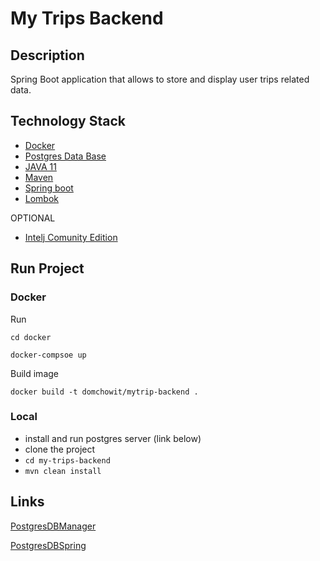 # My Trips Backend
## Description
Spring Boot application that allows to store and display user trips related data.

## Technology Stack
- [Docker](https://docs.docker.com/)
- [Postgres Data Base](https://www.postgresql.org/)
- [JAVA 11](https://www.oracle.com/java/technologies/javase-jdk11-downloads.html)
- [Maven](https://maven.apache.org/download.cgi)
- [Spring boot](https://spring.io/projects/spring-boot)
- [Lombok](https://plugins.jetbrains.com/plugin/6317-lombok)

OPTIONAL
- [Intelj Comunity Edition](https://www.jetbrains.com/idea/download/)

## Run Project
### Docker
Run

``cd docker``

``docker-compsoe up``

Build image

```docker build -t domchowit/mytrip-backend .```

### Local
- install and run postgres server (link below)
- clone the project
- ````cd my-trips-backend````
- ````mvn clean install````

## Links
[PostgresDBManager](https://www.codementor.io/@engineerapart/getting-started-with-postgresql-on-mac-osx-are8jcopb)

[PostgresDBSpring](http://zetcode.com/springboot/postgresql/)
